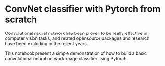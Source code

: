 # ConvNet classifier with Pytorch from scratch

Convolutional neural network has been proven to be really effective in computer vision tasks, and related opensource packages and 
research have been exploding in the recent years.

This notebook present a simple demonstration of how to build a basic convolutional neural network image classifier using Pytorch.
